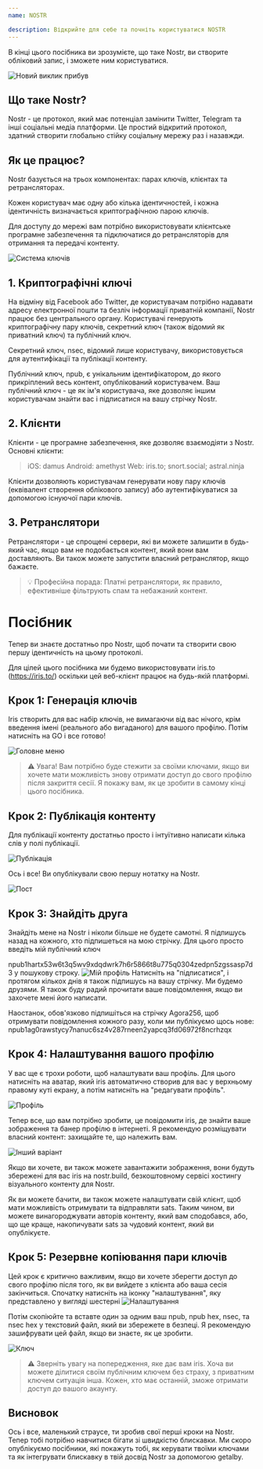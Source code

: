```yaml
---
name: NOSTR

description: Відкрийте для себе та почніть користуватися NOSTR
---
```


В кінці цього посібника ви зрозумієте, що таке Nostr, ви створите обліковий запис, і зможете ним користуватися.

![Новий виклик прибув](assets/1.webp)

## Що таке Nostr?

Nostr - це протокол, який має потенціал замінити Twitter, Telegram та інші соціальні медіа платформи. Це простий відкритий протокол, здатний створити глобально стійку соціальну мережу раз і назавжди.

## Як це працює?

Nostr базується на трьох компонентах: парах ключів, клієнтах та ретрансляторах.

Кожен користувач має одну або кілька ідентичностей, і кожна ідентичність визначається криптографічною парою ключів.

Для доступу до мережі вам потрібно використовувати клієнтське програмне забезпечення та підключатися до ретрансляторів для отримання та передачі контенту.

![Система ключів](assets/2.webp)

## 1. Криптографічні ключі

На відміну від Facebook або Twitter, де користувачам потрібно надавати адресу електронної пошти та безліч інформації приватній компанії, Nostr працює без центрального органу. Користувачі генерують криптографічну пару ключів, секретний ключ (також відомий як приватний ключ) та публічний ключ.

Секретний ключ, nsec, відомий лише користувачу, використовується для аутентифікації та публікації контенту.

Публічний ключ, npub, є унікальним ідентифікатором, до якого прикріплений весь контент, опублікований користувачем. Ваш публічний ключ - це як ім'я користувача, яке дозволяє іншим користувачам знайти вас і підписатися на вашу стрічку Nostr.

## 2. Клієнти

Клієнти - це програмне забезпечення, яке дозволяє взаємодіяти з Nostr. Основні клієнти:

> iOS: damus
> Android: amethyst
> Web: iris.to; snort.social; astral.ninja

Клієнти дозволяють користувачам генерувати нову пару ключів (еквівалент створення облікового запису) або аутентифікуватися за допомогою існуючої пари ключів.

## 3. Ретранслятори

Ретранслятори - це спрощені сервери, які ви можете залишити в будь-який час, якщо вам не подобається контент, який вони вам доставляють. Ви також можете запустити власний ретранслятор, якщо бажаєте.

> 💡 Професійна порада: Платні ретранслятори, як правило, ефективніше фільтрують спам та небажаний контент.

# Посібник

Тепер ви знаєте достатньо про Nostr, щоб почати та створити свою першу ідентичність на цьому протоколі.

Для цілей цього посібника ми будемо використовувати iris.to (https://iris.to/) оскільки цей веб-клієнт працює на будь-якій платформі.

## Крок 1: Генерація ключів

Iris створить для вас набір ключів, не вимагаючи від вас нічого, крім введення імені (реального або вигаданого) для вашого профілю. Потім натисніть на GO і все готово!

![Головне меню](assets/3.webp)

> ⚠️ Увага! Вам потрібно буде стежити за своїми ключами, якщо ви хочете мати можливість знову отримати доступ до свого профілю після закриття сесії. Я покажу вам, як це зробити в самому кінці цього посібника.

## Крок 2: Публікація контенту

Для публікації контенту достатньо просто і інтуїтивно написати кілька слів у полі публікації.

![Публікація](assets/4.webp)

Ось і все! Ви опублікували свою першу нотатку на Nostr.

![Пост](assets/5.webp)

## Крок 3: Знайдіть друга

Знайдіть мене на Nostr і ніколи більше не будете самотні. Я підпишусь назад на кожного, хто підпишеться на мою стрічку. Для цього просто введіть мій публічний ключ

npub1hartx53w6t3q5wv9xdqdwrk7h6r5866t8u775q0304zedpn5zgssasp7d3 у пошукову строку.
![Мій профіль](assets/6.webp)
Натисніть на "підписатися", і протягом кількох днів я також підпишусь на вашу стрічку. Ми будемо друзями. Я також буду радий прочитати ваше повідомлення, якщо ви захочете мені його написати.

Наостанок, обов'язково підпишіться на стрічку Agora256, щоб отримувати повідомлення кожного разу, коли ми публікуємо щось нове: npub1ag0rawstycy7nanuc6sz4v287rneen2yapcq3fd06972f8ncrhzqx

## Крок 4: Налаштування вашого профілю

У вас ще є трохи роботи, щоб налаштувати ваш профіль. Для цього натисніть на аватар, який iris автоматично створив для вас у верхньому правому куті екрану, а потім натисніть на "редагувати профіль".

![Профіль](assets/7.webp)

Тепер все, що вам потрібно зробити, це повідомити iris, де знайти ваше зображення та банер профілю в інтернеті. Я рекомендую розміщувати власний контент: захищайте те, що належить вам.

![Інший варіант](assets/8.webp)

Якщо ви хочете, ви також можете завантажити зображення, вони будуть збережені для вас iris на nostr.build, безкоштовному сервісі хостингу візуального контенту для Nostr.

Як ви можете бачити, ви також можете налаштувати свій клієнт, щоб мати можливість отримувати та відправляти sats. Таким чином, ви можете винагороджувати авторів контенту, який вам сподобався, або, що ще краще, накопичувати sats за чудовий контент, який ви опублікуєте.

## Крок 5: Резервне копіювання пари ключів

Цей крок є критично важливим, якщо ви хочете зберегти доступ до свого профілю після того, як ви вийдете з клієнта або ваша сесія закінчиться.
Спочатку натисніть на іконку "налаштування", яку представлено у вигляді шестерні
![Налаштування](assets/9.webp)

Потім скопіюйте та вставте один за одним ваш npub, npub hex, nsec, та nsec hex у текстовий файл, який ви збережете в безпеці. Я рекомендую зашифрувати цей файл, якщо ви знаєте, як це зробити.

![Ключ](assets/10.webp)

> ⚠️ Зверніть увагу на попередження, яке дає вам iris. Хоча ви можете ділитися своїм публічним ключем без страху, з приватним ключем ситуація інша. Кожен, хто має останній, зможе отримати доступ до вашого акаунту.

## Висновок

Ось і все, маленький страусе, ти зробив свої перші кроки на Nostr. Тепер тобі потрібно навчитися бігати зі швидкістю блискавки. Ми скоро опублікуємо посібники, які покажуть тобі, як керувати твоїми ключами та як інтегрувати блискавку в твій досвід Nostr за допомогою getalby.